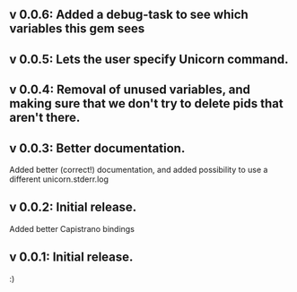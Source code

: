 ## v 0.0.6: Added a debug-task to see which variables this gem sees

## v 0.0.5: Lets the user specify Unicorn command. 

## v 0.0.4: Removal of unused variables, and making sure that we don't try to delete pids that aren't there.

## v 0.0.3: Better documentation.
Added better (correct!) documentation, and added possibility to use a different unicorn.stderr.log

## v 0.0.2: Initial release.
Added better Capistrano bindings

## v 0.0.1: Initial release.
:)